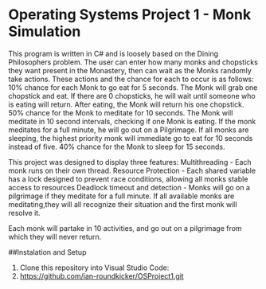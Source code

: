 # Operating Systems Project 1 - Monk Simulation
This program is written in C# and is loosely based on the Dining Philosophers problem. The user can enter how many monks and chopsticks they want present in the Monastery, then can wait as the Monks randomly take actions.
These actions and the chance for each to occur is as follows:
10% chance for each Monk to go eat for 5 seconds. The Monk will grab one chopstick and eat. If there are 0 chopsticks, he will wait until someone who is eating will return. After eating, the Monk will return his one chopstick.
50% chance for the Monk to meditate for 10 seconds. The Monk will meditate in 10 second intervals, checking if one Monk is eating. If the monk meditates for a full minute, he will go out on a Pilgrimage. If all monks are sleeping, the highest priority monk will immediate go to eat for 10 seconds instead of five.
40% chance for the Monk to sleep for 15 seconds.

This project was designed to display three features:
Multithreading - Each monk runs on their own thread.
Resource Protection - Each shared variable has a lock designed to prevent race conditions, allowing all monks stable access to resources
Deadlock timeout and detection - Monks will go on a pilgrimage if they meditate for a full minute. If all available monks are meditating,they will all recognize their situation and the first monk will resolve it.

Each monk will partake in 10 activities, and go out on a pilgrimage from which they will never return.

##Instalation and Setup
1. Clone this repository into Visual Studio Code:
2. https://github.com/ian-roundkicker/OSProject1.git
